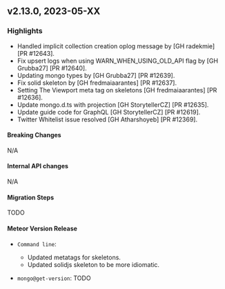 ## v2.13.0, 2023-05-XX

### Highlights

* Handled implicit collection creation oplog message by [GH radekmie] [PR #12643].
* Fix upsert logs when using WARN_WHEN_USING_OLD_API flag by [GH Grubba27] [PR #12640].
* Updating mongo types by [GH Grubba27] [PR #12639].
* Fix solid skeleton by [GH fredmaiaarantes] [PR #12637].
* Setting The Viewport meta tag on skeletons [GH fredmaiaarantes] [PR #12636].
* Update mongo.d.ts with projection [GH StorytellerCZ] [PR #12635].
* Update guide code for GraphQL [GH StorytellerCZ] [PR #12619].
* Twitter Whitelist issue resolved [GH Atharshoyeb] [PR #12369].

#### Breaking Changes

N/A

####  Internal API changes

N/A

#### Migration Steps

TODO

#### Meteor Version Release


* `Command line`:
    - Updated metatags for skeletons.
    - Updated solidjs skeleton to be more idiomatic. 

* `mongo@get-version`: 
    TODO
